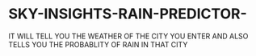 # SKY-INSIGHTS-RAIN-PREDICTOR-
IT WILL TELL YOU THE WEATHER OF THE CITY YOU ENTER AND ALSO TELLS YOU THE PROBABLITY OF RAIN IN THAT CITY 
